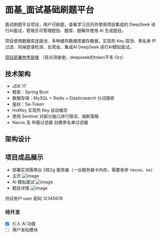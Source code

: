 # 面基_面试基础刷题平台
面试刷题平台项目，用户可刷题，查看学习日历并使用项目集成的 DeepSeek 进行AI面试，管理员可管理题目、题库、题解并使用 AI 生成题目。

项目使用数据库连接池、多种缓存数据库缓存数据，实现热 Key 探测、黑名单 IP 过滤、同端登录检测、反爬虫，集成AI DeepSeek 进行AI模拟面试。

[项目部署参考链接](http://62.234.35.98/) （轻点测谢谢，deepseek的token不多 Orz）
## 技术架构
- JDK 17
- 框架：Spring Boot
- 数据存储：MySQL + Redis + Elasticsearch 分词搜索
- 鉴权：Sa-Token
- HotKey 实现热 Key 自动缓存
- 使用 Sentinel 对部分接口进行限流、熔断策略
- Nacos 及 布隆过滤器 创建黑名单过滤器

## 架构设计


## 项目成品展示
- 部署实测需两台 2核2g 服务器（一台服务器卡内存，需要舍弃 nacos、es）
- 主页
![image](https://github.com/user-attachments/assets/f6b42b44-348e-4545-b65d-3a92867aae48)
- AI 模拟面试
![image](https://github.com/user-attachments/assets/1638b2a5-6ebf-497c-ad8d-512c74194cbf)
- 题目详情
![image](https://github.com/user-attachments/assets/456142e6-0dbb-4008-8dbc-b3cfcf855153)

测试用户 user 密码 12345678

### 待开发
- [x] 引入 AI 功能
- [ ] 用户发帖模块
